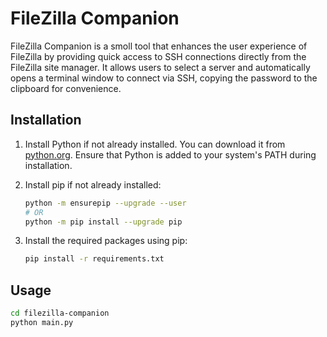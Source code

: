 # FileZilla Companion

FileZilla Companion is a smoll tool that enhances the user experience of FileZilla by providing quick access to SSH connections directly from the FileZilla site manager. It allows users to select a server and automatically opens a terminal window to connect via SSH, copying the password to the clipboard for convenience.

## Installation

1. Install Python if not already installed. You can download it from [python.org](https://www.python.org/downloads/). Ensure that Python is added to your system's PATH during installation.

2. Install pip if not already installed:
    ```bash
    python -m ensurepip --upgrade --user
	# OR
	python -m pip install --upgrade pip
    ```

3. Install the required packages using pip:
    ```bash
    pip install -r requirements.txt
    ```

## Usage

```bash
cd filezilla-companion
python main.py
```